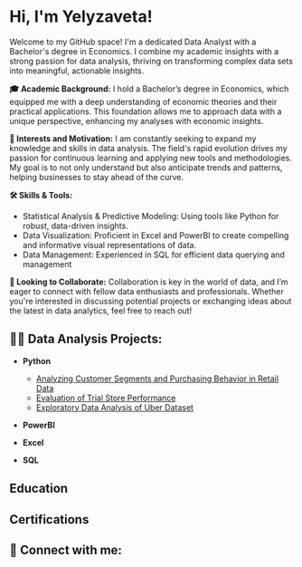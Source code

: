 <h1>Hi, I'm Yelyzaveta! <br/></h1>
Welcome to my GitHub space! I'm a dedicated Data Analyst with a Bachelor's degree in Economics. I combine my academic insights with a strong passion for data analysis, thriving on transforming complex data sets into meaningful, actionable insights.

<b>🎓 Academic Background:</b> I hold a Bachelor’s degree in Economics, which equipped me with a deep understanding of economic theories and their practical applications. This foundation allows me to approach data with a unique perspective, enhancing my analyses with economic insights.

<b>🌟 Interests and Motivation:</b> I am constantly seeking to expand my knowledge and skills in data analysis. The field's rapid evolution drives my passion for continuous learning and applying new tools and methodologies. My goal is to not only understand but also anticipate trends and patterns, helping businesses to stay ahead of the curve.

<b>🛠️ Skills & Tools:</b>
- Statistical Analysis & Predictive Modeling: Using tools like Python for robust, data-driven insights.
- Data Visualization: Proficient in Excel and PowerBI to create compelling and informative visual representations of data.
- Data Management: Experienced in SQL for efficient data querying and management

<b>👥 Looking to Collaborate:</b>
Collaboration is key in the world of data, and I’m eager to connect with fellow data enthusiasts and professionals. Whether you're interested in discussing potential projects or exchanging ideas about the latest in data analytics, feel free to reach out!
<h2>👨‍💻 Data Analysis Projects:</h2>

- <b>Python</b>
  - [Analyzing Customer Segments and Purchasing Behavior in Retail Data](https://github.com/YelyzavetaBen/Project1/blob/main/README.md)
  - [Evaluation of Trial Store Performance](https://github.com/YelyzavetaBen/Project2)
  - [Exploratory Data Analysis of Uber Dataset](https://github.com/YelyzavetaBen/Project3)
- <b>PowerBI</b>
 
- <b>Excel</b>

- <b>SQL</b>
 

<h2>Education</h2>

<h2>Certifications</h2>



<h2> 🤳 Connect with me:</h2>


<!--
